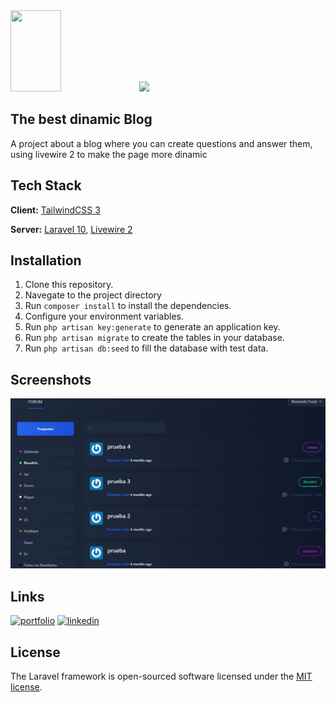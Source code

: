
<div>
    <img src="https://raw.githubusercontent.com/laravel/art/master/logo-lockup/5%20SVG/2%20CMYK/1%20Full%20Color/laravel-logolockup-cmyk-red.svg" width="40%" height="130">
    <img src="https://th.bing.com/th/id/R.242b5f8354771de6c337e1c2adf2b180?rik=2ccfs6hJgPkIzQ&pid=ImgRaw&r=0" width="90" height="auto">  
</div>

## The best dinamic Blog
A project about a blog where you can create questions and answer them, using livewire 2 to make the page more dinamic

## Tech Stack
**Client:** [TailwindCSS 3](https://tailwindcss.com)

**Server:** [Laravel 10](https://laravel.com/), [Livewire 2](https://laravel-livewire.com/docs/2.x/quickstart)

## Installation
1. Clone this repository.
2. Navegate to the project directory
3. Run `composer install` to install the dependencies.
4. Configure your environment variables.
5. Run `php artisan key:generate` to generate an application key.
6. Run `php artisan migrate` to create the tables in your database.
7. Run `php artisan db:seed` to fill the database with test data.
  
## Screenshots

![Screenshot](https://github.com/AngelPrz008a/Laravel_Livewire/blob/main/public/images/screenshot.png)

## Links

[![portfolio](https://img.shields.io/badge/my_portfolio-000?style=for-the-badge&logo=ko-fi&logoColor=white)](https://angelprz8a.github.io/Portafolio/)
[![linkedin](https://img.shields.io/badge/linkedin-0A66C2?style=for-the-badge&logo=linkedin&logoColor=white)](https://www.linkedin.com/in/angelprz8a/)

## License
The Laravel framework is open-sourced software licensed under the [MIT license](https://opensource.org/licenses/MIT).

